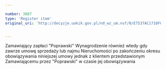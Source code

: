 ```yaml
---

number: 3887
type: 'Register item'
original_uri: 'http://decyzje.uokik.gov.pl/nd_wz_um.nsf/0/E7537AC1710FC38BC1257AA6002E3C7D?OpenDocument'


---
```


Zamawiający zapłaci "Poprawski" Wynagrodzenie również wtedy gdy zawrze umowę sprzedaży lub najmu Nieruchomości po zakończeniu okresu obowiązywania niniejszej umowy jednak z klientem przedstawionym Zamawiającemu przez "Poprawski" w czasie jej obowiązywania

